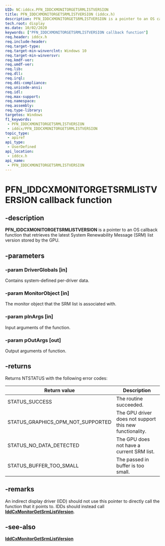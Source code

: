 ```yaml
---
UID: NC:iddcx.PFN_IDDCXMONITORGETSRMLISTVERSION
title: PFN_IDDCXMONITORGETSRMLISTVERSION (iddcx.h)
description: PFN_IDDCXMONITORGETSRMLISTVERSION is a pointer to an OS callback function that retrieves the latest SRM list version stored by the GPU.
tech.root: display
ms.date: 10/02/2020
keywords: ["PFN_IDDCXMONITORGETSRMLISTVERSION callback function"]
req.header: iddcx.h
req.include-header: 
req.target-type: 
req.target-min-winverclnt: Windows 10
req.target-min-winversvr: 
req.kmdf-ver: 
req.umdf-ver: 
req.lib: 
req.dll: 
req.irql: 
req.ddi-compliance: 
req.unicode-ansi: 
req.idl: 
req.max-support: 
req.namespace: 
req.assembly: 
req.type-library: 
targetos: Windows
f1_keywords:
 - PFN_IDDCXMONITORGETSRMLISTVERSION
 - iddcx/PFN_IDDCXMONITORGETSRMLISTVERSION
topic_type:
 - apiref
api_type:
 - UserDefined
api_location:
 - iddcx.h
api_name:
 - PFN_IDDCXMONITORGETSRMLISTVERSION
---
```


# PFN_IDDCXMONITORGETSRMLISTVERSION callback function

## -description

**PFN_IDDCXMONITORGETSRMLISTVERSION** is a pointer to an OS callback function that retrieves the latest System Renewability Message (SRM) list version stored by the GPU.

## -parameters

### -param DriverGlobals [in]

Contains system-defined per-driver data.

### -param MonitorObject [in]

The monitor object that the SRM list is associated with.

### -param pInArgs [in]

Input arguments of the function.

### -param pOutArgs [out]

Output arguments of function.

## -returns

Returns NTSTATUS with the following error codes:

| Return value | Description |
| --- | --- |
| STATUS_SUCCESS | The routine succeeded. |
| STATUS_GRAPHICS_OPM_NOT_SUPPORTED | The GPU driver does not support this new functionality. |
| STATUS_NO_DATA_DETECTED | The GPU does not have a current SRM list. |
| STATUS_BUFFER_TOO_SMALL | The passed in buffer is too small. |

## -remarks

An indirect display driver (IDD) should not use this pointer to directly call the function that it points to. IDDs should instead call [**IddCxMonitorGetSrmListVersion**](nf-iddcx-iddcxmonitorgetsrmlistversion.md).

## -see-also

[**IddCxMonitorGetSrmListVersion**](nf-iddcx-iddcxmonitorgetsrmlistversion.md)
